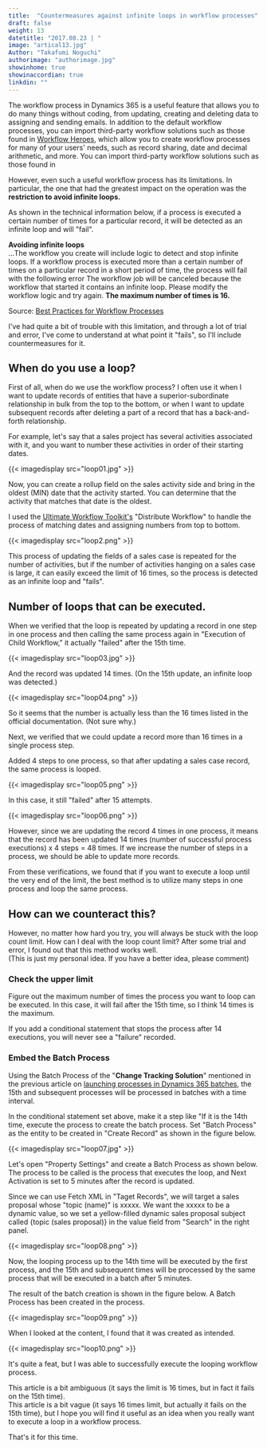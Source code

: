 ```yaml
---
title:  "Countermeasures against infinite loops in workflow processes"
draft: false
weight: 13
datetitle: "2017.08.23 | "
image: "artical13.jpg"
Author: "Takafumi Noguchi"
authorimage: "authorimage.jpg"
showinhome: true
showinaccordian: true
linkdin: ""
---
```

<!-- Intro  -->
The workflow process in Dynamics 365 is a useful feature that allows you to do many things without coding, from updating, creating and deleting data to assigning and sending emails. In addition to the default workflow processes, you can import third-party workflow solutions such as those found in [Workflow Heroes](https://www.crminnovation.com/blog/workflow-heroes/), which allow you to create workflow processes for many of your users' needs, such as record sharing, date and decimal arithmetic, and more. You can import third-party workflow solutions such as those found in

However, even such a useful workflow process has its limitations. In particular, the one that had the greatest impact on the operation was the **restriction to avoid infinite loops.**

As shown in the technical information below, if a process is executed a certain number of times for a particular record, it will be detected as an infinite loop and will "fail".

<!-- Quate Box -->
**Avoiding infinite loops**    
...The workflow you create will include logic to detect and stop infinite loops. If a workflow process is executed more than a certain number of times on a particular record in a short period of time, the process will fail with the following error The workflow job will be canceled because the workflow that started it contains an infinite loop. Please modify the workflow logic and try again. **The maximum number of times is 16.**

Source: [Best Practices for Workflow Processes](https://docs.microsoft.com/ja-jp/dynamics365/customer-engagement/customize/best-practices-workflow-processes#avoid-infinite-loops)

I've had quite a bit of trouble with this limitation, and through a lot of trial and error, I've come to understand at what point it "fails", so I'll include countermeasures for it.


## When do you use a loop?
First of all, when do we use the workflow process? I often use it when I want to update records of entities that have a superior-subordinate relationship in bulk from the top to the bottom, or when I want to update subsequent records after deleting a part of a record that has a back-and-forth relationship.

For example, let's say that a sales project has several activities associated with it, and you want to number these activities in order of their starting dates.
<!-- Image= loop01.jpg -->
{{< imagedisplay src="loop01.jpg" >}}

Now, you can create a rollup field on the sales activity side and bring in the oldest (MIN) date that the activity started.
You can determine that the activity that matches that date is the oldest.

I used the [Ultimate Workflow Toolkit's](https://butenko.pro/category/ultimate-workflow-toolkit/) "Distribute Workflow" to handle the process of matching dates and assigning numbers from top to bottom.
<!-- Image= loop2.png -->
{{< imagedisplay src="loop2.png" >}}

This process of updating the fields of a sales case is repeated for the number of activities, but if the number of activities hanging on a sales case is large, it can easily exceed the limit of 16 times, so the process is detected as an infinite loop and "fails".

## Number of loops that can be executed.
When we verified that the loop is repeated by updating a record in one step in one process and then calling the same process again in "Execution of Child Workflow," it actually "failed" after the 15th time.
<!-- Image= loop03.jpg -->
{{< imagedisplay src="loop03.jpg" >}}

And the record was updated 14 times. (On the 15th update, an infinite loop was detected.)
<!-- Image= loop04.png -->
{{< imagedisplay src="loop04.png" >}}

So it seems that the number is actually less than the 16 times listed in the official documentation. (Not sure why.)

Next, we verified that we could update a record more than 16 times in a single process step.

Added 4 steps to one process, so that after updating a sales case record, the same process is looped.
<!-- Image= loop05.png -->
{{< imagedisplay src="loop05.png" >}}

In this case, it still "failed" after 15 attempts.
<!-- Image= loop06.png -->
{{< imagedisplay src="loop06.png" >}}

However, since we are updating the record 4 times in one process, it means that the record has been updated 14 times (number of successful process executions) x 4 steps = 48 times. If we increase the number of steps in a process, we should be able to update more records.

From these verifications, we found that if you want to execute a loop until the very end of the limit, the best method is to utilize many steps in one process and loop the same process.

## How can we counteract this?
However, no matter how hard you try, you will always be stuck with the loop count limit. How can I deal with the loop count limit? After some trial and error, I found out that this method works well.    
(This is just my personal idea. If you have a better idea, please comment)

### Check the upper limit
Figure out the maximum number of times the process you want to loop can be executed. In this case, it will fail after the 15th time, so I think 14 times is the maximum.

If you add a conditional statement that stops the process after 14 executions, you will never see a "failure" recorded.

### Embed the Batch Process
Using the Batch Process of the "**Change Tracking Solution**" mentioned in the previous article on [launching processes in Dynamics 365 batches](#), the 15th and subsequent processes will be processed in batches with a time interval.

In the conditional statement set above, make it a step like "If it is the 14th time, execute the process to create the batch process. Set "Batch Process" as the entity to be created in "Create Record" as shown in the figure below.
<!-- Image= loop07.jpg -->
{{< imagedisplay src="loop07.jpg" >}}

Let's open "Property Settings" and create a Batch Process as shown below. The process to be called is the process that executes the loop, and Next Activation is set to 5 minutes after the record is updated.

Since we can use Fetch XML in "Taget Records", we will target a sales proposal whose "topic (name)" is xxxxx. We want the xxxxx to be a dynamic value, so we set a yellow-filled dynamic sales proposal subject called {topic (sales proposal)} in the value field from "Search" in the right panel.
<!-- Image= loop08.png -->
{{< imagedisplay src="loop08.png" >}}

Now, the looping process up to the 14th time will be executed by the first process, and the 15th and subsequent times will be processed by the same process that will be executed in a batch after 5 minutes.

The result of the batch creation is shown in the figure below. A Batch Process has been created in the process.
<!-- Image= loop09.png -->
{{< imagedisplay src="loop09.png" >}}

When I looked at the content, I found that it was created as intended.
<!-- Image= loop10.png -->
{{< imagedisplay src="loop10.png" >}}

It's quite a feat, but I was able to successfully execute the looping workflow process.

This article is a bit ambiguous (it says the limit is 16 times, but in fact it fails on the 15th time).    
This article is a bit vague (it says 16 times limit, but actually it fails on the 15th time), but I hope you will find it useful as an idea when you really want to execute a loop in a workflow process.

That's it for this time.